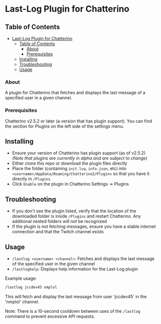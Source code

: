# Last-Log Plugin for Chatterino

## Table of Contents

- [Last-Log Plugin for Chatterino](#last-log-plugin-for-chatterino)
  - [Table of Contents](#table-of-contents)
    - [About ](#about-)
    - [Prerequisites](#prerequisites)
  - [Installing](#installing)
  - [Troubleshooting](#troubleshooting)
  - [Usage ](#usage-)

### About <a name = "about"></a>

A plugin for Chatterino that fetches and displays the last message of a specified user in a given channel.

### Prerequisites<a name = "prerequisites"></a>

Chatterino v2.5.2 or later (a version that has plugin support). You can find the section for Plugins on the left side of the settings menu.

## Installing<a name = "installing"></a>

- Ensure your version of Chatterino has plugin support (as of v2.5.2) *(Note that plugins are currently in alpha and are subject to change)*
- Either clone this repo or download the plugin files directly
- Place the folder (containing `init.lua`, `info.json`, etc) into `<username>/AppData/Roaming/Chatterino2/Plugins` so that you have it directly in `/Plugins`
- Click `Enable` on the plugin in Chatterino Settings -> Plugins

## Troubleshooting<a name = "troubleshooting"></a>

- If you don't see the plugin listed, verify that the location of the downloaded folder is inside `/Plugins` and restart Chatterino. Any additional nested folders *will not* be recognized
- If the plugin is not fetching messages, ensure you have a stable internet connection and that the Twitch channel exists

## Usage <a name = "usage"></a>

- `/lastlog <username> <channel>`: Fetches and displays the last message of the specified user in the given channel
- `/lastloghelp`: Displays help information for the Last-Log plugin

Example usage:

```txt
/lastlog jccdev45 nmplol
```

This will fetch and display the last message from user 'jccdev45' in the 'nmplol' channel.

Note: There is a 10-second cooldown between uses of the `/lastlog` command to prevent excessive API requests.
